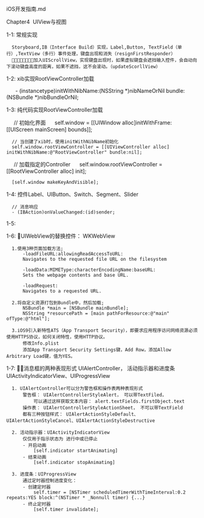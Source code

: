 iOS开发指南.md

Chapter4  UIView与视图

  1-1: 常规实现
  
      Storyboard,IB（Interface Build）实现，Label,Button, TextField（单行）,TextView（多行）事件处理，键盘出现和消失（resignFirstResponder）
      加入UIScrollView，实现键盘出现时，如果虚拟键盘会遮挡输入控件，会自动向下滚动键盘高度的距离，如果不遮挡，这不会滚动。（updateScorllView）
       
  1-2: xib实现RootViewController加载
  
       - (instancetype)initWithNibName:(NSString *)nibNameOrNil bundle:(NSBundle *)nibBundleOrNil;
       
  1-3: 纯代码实现RootViewController加载
  
      // 初始化界面
      self.window = [[UIWindow alloc]initWithFrame:[[UIScreen mainScreen] bounds]];
      
      // 当创建了xib时，使用initWithNibName初始化
      self.window.rootViewController = [[UIViewController alloc] initWithNibName:@"RootViewController" bundle:nil];
      
      // 加载指定的Controller
      self.window.rootViewController = [[RootViewController alloc] init];
      
      [self.window makeKeyAndVisible];

  1-4: 控件Label、UIButton、Switch、Segment、Slider

      // 消息响应
      - (IBAction)onValueChanged:(id)sender;
      
  1-5:
  
  1-6: UIWebView的替换控件： WKWebView
      
      1.使用3种页面加载方法;
          -loadFileURL:allowingReadAccessToURL:
          Navigates to the requested file URL on the filesystem
          
          -loadData:MIMEType:characterEncodingName:baseURL:
          Sets the webpage contents and base URL.
          
          -loadRequest:
          Navigates to a requested URL.
          
      2.将自定义资源打包到Bundle中，然后加载;
          NSBundle *main = [NSBundle mainBundle];
          NSString *resourcePath = [main pathForResource:@"main" ofType:@"html"];
          
      3.iOS9引入新特性ATS（App Transport Security），即要求应用程序访问网络资源必须使用HTTPS协议，如何关闭特性，使用HTTP协议。
          修改Info.plist
          添加App Transport Security Settings键，Add Row，添加Allow Arbitrary Load键，值为YES。
  
  1-7: 消息框的两种表现形式 UIAlertController， 活动指示器和进度条 UIActivityIndicatorView、UIProgressView
  
      1. UIAlertController可以分为警告框和操作表两种表现形式
          警告框： UIAlertControllerStyleAlert， 可以带TextFiled，
              可以通过这样获取文本内容： alert.textFields.firstObject.text
          操作表： UIAlertControllerStyleActionSheet， 不可以带TextField
          都有三种按钮样式： UIAlertActionStyleDefault、UIAlertActionStyleCancel、UIAlertActionStyleDestructive
          
      2. 活动指示器：UIActivityIndicatorView
          仅仅用于指示状态为 进行中或已停止
          - 开启动画
              [self.indicator startAnimating]
          - 结束动画
              [self.indicator stopAnimating]
              
      3. 进度条：UIProgressView
          通过定时器控制进度变化：
          - 创建定时器
              self.timer = [NSTimer scheduledTimerWithTimeInterval:0.2 repeats:YES block:^(NSTimer * _Nonnull timer) {...}
          - 终止定时器
              [self.timer invalidate];
  
  
